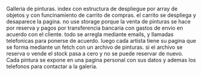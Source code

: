 Galleria de pinturas.
index con estructura de despliegue por array de objetos y con funcinamiento de carrito de compras.
el carrito se despliega  y desaparece la pagina.
no use storage porque la venta de pinturas se hace por reserva y pagos por transferencia bancaria con gastos de envio en acuerdo con el cliente. todo se arregla mediante emails, y llamadas telefonicas para ponerse de acuerdo.
luego cada artista tiene su pagina que se forma mediante un fetch con un archivo de pinturas.
si el archivo se reserva o vende el stock pasa a cero y no se puede reservar de nuevo.
Cada pintura se expone en una pagina personal con sus datos y ademas los telefonos para contactar a la galeria.
